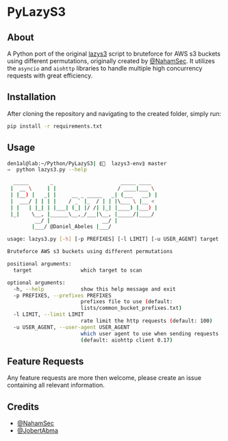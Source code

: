 # PyLazyS3

## About
A Python port of the original [lazys3](https://github.com/nahamsec/lazyrecon) script to bruteforce for AWS s3 buckets using different permutations, originally created by [@NahamSec](https://github.com/nahamsec). It utilizes the `asyncio` and `aiohttp` libraries to handle multiple high concurrency requests with great efficiency. 

## Installation
After cloning the repository and navigating to the created folder, simply run:
```bash
pip install -r requirements.txt
```

## Usage
```bash
den1al@lab:~/Python/PyLazyS3| ⟪🐍  lazys3-env⟫ master
⇒  python lazys3.py --help

  _____       _                      _____ ____
 |  __ \     | |                    / ____|___ \
 | |__) |   _| |     __ _ _____   _| (___   __) |
 |  ___/ | | | |    / _` |_  / | | |\___ \ |__ <
 | |   | |_| | |___| (_| |/ /| |_| |____) |___) |
 |_|    \__, |______\__,_/___|\__, |_____/|____/
         __/ |                 __/ |
        |___/ @Daniel_Abeles |___/

usage: lazys3.py [-h] [-p PREFIXES] [-l LIMIT] [-u USER_AGENT] target

Bruteforce AWS s3 buckets using different permutations

positional arguments:
  target                which target to scan

optional arguments:
  -h, --help            show this help message and exit
  -p PREFIXES, --prefixes PREFIXES
                        prefixes file to use (default:
                        lists/common_bucket_prefixes.txt)
  -l LIMIT, --limit LIMIT
                        rate limit the http requests (default: 100)
  -u USER_AGENT, --user-agent USER_AGENT
                        which user agent to use when sending requests
                        (default: aiohttp client 0.17)
```

## Feature Requests
Any feature requests are more then welcome, please create an issue containing all relevant information.

## Credits
* [@NahamSec](http://twitter.com/nahamsec)
* [@JobertAbma](http://twitter.com/JobertAbma)



